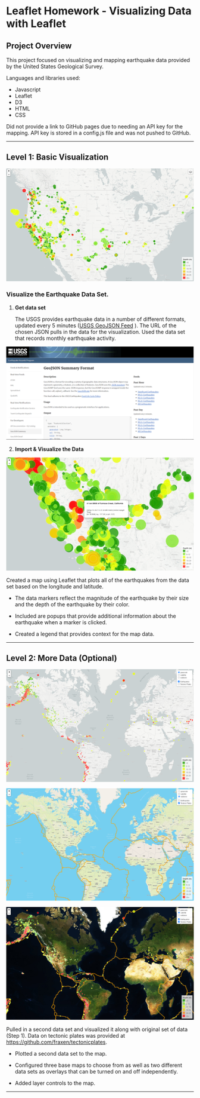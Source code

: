 # Leaflet Homework - Visualizing Data with Leaflet

## Project Overview
This project focused on visualizing and mapping earthquake data provided by the United States Geological Survey.

Languages and libraries used:

* Javascript
* Leaflet
* D3
* HTML
* CSS

Did not provide a link to GitHub pages due to needing an API key for the mapping. API key is stored in a config.js file and was not pushed to GitHub.

- - -

## Level 1: Basic Visualization

![2-BasicMap](Images/2-BasicMap.png)

### Visualize the Earthquake Data Set.

1. **Get  data set**

   The USGS provides earthquake data in a number of different formats, updated every 5 minutes ([USGS GeoJSON Feed](http://earthquake.usgs.gov/earthquakes/feed/v1.0/geojson.php) ). The URL of the chosen JSON pulls in the data for the visualization. Used the data set that records monthly earthquake activity.

  ![3-Data](Images/3-Data.png)

2. **Import & Visualize the Data**

![3-Data](Images/2-BasicMapZoom.png)

   Created a map using Leaflet that plots all of the earthquakes from the data set based on the longitude and latitude.

   * The data markers reflect the magnitude of the earthquake by their size and the depth of the earthquake by their color. 

   * Included are popups that provide additional information about the earthquake when a marker is clicked.

   * Created a legend that provides context for the map data.

- - -

## Level 2: More Data (Optional)

![Advanced](Images/step2-1.png)

![Advanced](Images/step2-2.png)

![Advanced](Images/step2-3.png)

Pulled in a second data set and visualized it along with original set of data (Step 1). Data on tectonic plates was provided at <https://github.com/fraxen/tectonicplates>.

* Plotted a second data set to the map.

* Configured three base maps to choose from as well as two different data sets as overlays that can be turned on and off independently.

* Added layer controls to the map.

- - -

